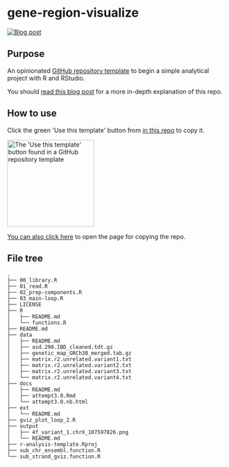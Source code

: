 # gene-region-visualize
<!-- badges: start -->
[![Blog post](https://img.shields.io/badge/rostrum.blog-post-008900?labelColor=000000&logo=data%3Aimage%2Fgif%3Bbase64%2CR0lGODlhEAAQAPEAAAAAABWCBAAAAAAAACH5BAlkAAIAIf8LTkVUU0NBUEUyLjADAQAAACwAAAAAEAAQAAAC55QkISIiEoQQQgghRBBCiCAIgiAIgiAIQiAIgSAIgiAIQiAIgRAEQiAQBAQCgUAQEAQEgYAgIAgIBAKBQBAQCAKBQEAgCAgEAoFAIAgEBAKBIBAQCAQCgUAgEAgCgUBAICAgICAgIBAgEBAgEBAgEBAgECAgICAgECAQIBAQIBAgECAgICAgICAgECAQECAQICAgICAgICAgEBAgEBAgEBAgICAgICAgECAQIBAQIBAgECAgICAgIBAgECAQECAQIBAgICAgIBAgIBAgEBAgECAgECAgICAgICAgECAgECAgQIAAAQIKAAAh%2BQQJZAACACwAAAAAEAAQAAAC55QkIiESIoQQQgghhAhCBCEIgiAIgiAIQiAIgSAIgiAIQiAIgRAEQiAQBAQCgUAQEAQEgYAgIAgIBAKBQBAQCAKBQEAgCAgEAoFAIAgEBAKBIBAQCAQCgUAgEAgCgUBAICAgICAgIBAgEBAgEBAgEBAgECAgICAgECAQIBAQIBAgECAgICAgICAgECAQECAQICAgICAgICAgEBAgEBAgEBAgICAgICAgECAQIBAQIBAgECAgICAgIBAgECAQECAQIBAgICAgIBAgIBAgEBAgECAgECAgICAgICAgECAgECAgQIAAAQIKAAA7)](https://www.rostrum.blog/2019/06/11/r-repo-template/)
<!-- badges: end -->


## Purpose

An opinionated [GitHub repository template](https://github.blog/2019-06-06-generate-new-repositories-with-repository-templates/) to begin a simple analytical project with R and RStudio.

You should [read this blog post](https://www.rostrum.blog/2019/06/11/r-repo-template/) for a more in-depth explanation of this repo.

## How to use

Click the green 'Use this template' button from [in this repo](https://github.com/matt-dray/analysis-template) to copy it.

<img src="https://www.rostrum.blog/post/2019-06-11-a-repo-template-for-r-analysis_files/use-this.png" alt="The 'Use this template' button found in a GitHub repository template" width="200px">

[You can also click here](https://github.com/matt-dray/r-analysis-template/generate) to open the page for copying the repo.

## File tree

```
.
├── 00_library.R
├── 01_read.R
├── 02_prep-components.R
├── 03_main-loop.R
├── LICENSE
├── R
│   ├── README.md
│   └── functions.R
├── README.md
├── data
│   ├── README.md
│   ├── asd.290.IBD_cleaned.tdt.gz
│   ├── genetic_map_GRCh38_merged.tab.gz
│   ├── matrix.r2.unrelated.variant1.txt
│   ├── matrix.r2.unrelated.variant2.txt
│   ├── matrix.r2.unrelated.variant3.txt
│   └── matrix.r2.unrelated.variant4.txt
├── docs
│   ├── README.md
│   ├── attempt3.0.Rmd
│   └── attempt3.0.nb.html
├── ext
│   └── README.md
├── gviz_plot_loop_2.R
├── output
│   ├── 4f_variant_1.chrX_107597826.png
│   └── README.md
├── r-analysis-template.Rproj
├── sub_chr_ensembl.function.R
└── sub_strand_gviz.function.R
```
